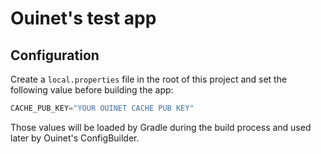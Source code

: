 # Ouinet's test app

## Configuration

Create a `local.properties` file in the root of this project and set the
following value before building the app:
```groovy
CACHE_PUB_KEY="YOUR OUINET CACHE PUB KEY"
```

Those values will be loaded by Gradle during the build process and used later
by Ouinet's ConfigBuilder.